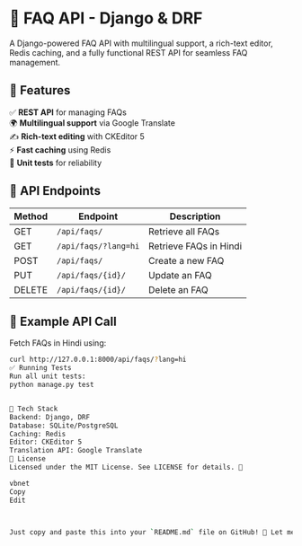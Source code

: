# 📝 FAQ API - Django & DRF  
A Django-powered FAQ API with multilingual support, a rich-text editor, Redis caching, and a fully functional REST API for seamless FAQ management.  

## 🚀 Features  
✅ **REST API** for managing FAQs  
🌍 **Multilingual support** via Google Translate  
✍ **Rich-text editing** with CKEditor 5  
⚡ **Fast caching** using Redis  
📝 **Unit tests** for reliability  

## 🔗 API Endpoints  

| Method | Endpoint            | Description                  |
|--------|---------------------|------------------------------|
| GET    | `/api/faqs/`        | Retrieve all FAQs           |
| GET    | `/api/faqs/?lang=hi` | Retrieve FAQs in Hindi      |
| POST   | `/api/faqs/`        | Create a new FAQ            |
| PUT    | `/api/faqs/{id}/`   | Update an FAQ               |
| DELETE | `/api/faqs/{id}/`   | Delete an FAQ               |

## 📌 Example API Call  
Fetch FAQs in Hindi using:  

```sh
curl http://127.0.0.1:8000/api/faqs/?lang=hi
✅ Running Tests
Run all unit tests:
python manage.py test


🔧 Tech Stack
Backend: Django, DRF
Database: SQLite/PostgreSQL
Caching: Redis
Editor: CKEditor 5
Translation API: Google Translate
📜 License
Licensed under the MIT License. See LICENSE for details. 🚀

vbnet
Copy
Edit



Just copy and paste this into your `README.md` file on GitHub! 🚀 Let me know if you need any changes. 😊
